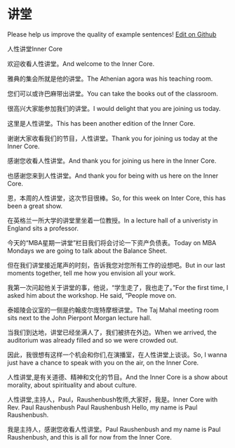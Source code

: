 # 讲堂

Please help us improve the quality of example sentences! [Edit on Github](https://github.com/jiyushe/jiyu-example-sentence-source/blob/main/chinese/jiangtang.md)

<p><span class="chinese">人性讲堂</span><span class="english">Inner Core</span></p>

<p><span class="chinese">欢迎收看人性讲堂。</span><span class="english">And welcome to the Inner Core.</span></p>

<p><span class="chinese">雅典的集会所就是他的讲堂。</span><span class="english">The Athenian agora was his teaching room.</span></p>

<p><span class="chinese">您们可以或许巴麻带出讲堂。</span><span class="english">You can take the books out of the classroom.</span></p>

<p><span class="chinese">很高兴大家能参加我们的讲堂。</span><span class="english">I would delight that you are joining us today.</span></p>

<p><span class="chinese">这里是人性讲堂。</span><span class="english">This has been another edition of the Inner Core.</span></p>

<p><span class="chinese">谢谢大家收看我们的节目，人性讲堂。</span><span class="english">Thank you for joining us today at the Inner Core.</span></p>

<p><span class="chinese">感谢您收看人性讲堂。</span><span class="english">And thank you for joining us here in the Inner Core.</span></p>

<p><span class="chinese">也感谢您来到人性讲堂。</span><span class="english">And thank you for being with us here on the Inner Core.</span></p>

<p><span class="chinese">恩，本周的人性讲堂，这次节目很棒。</span><span class="english">So, for this week on Inter Core, this has been a great show.</span></p>

<p><span class="chinese">在英格兰一所大学的讲堂里坐着一位教授。</span><span class="english">In a lecture hall of a univeristy in England sits a professor.</span></p>

<p><span class="chinese">今天的“MBA星期一讲堂”栏目我们将会讨论一下资产负债表。</span><span class="english">Today on MBA Mondays we are going to talk about the Balance Sheet.</span></p>

<p><span class="chinese">但在我们讲堂接近尾声的时刻，告诉我您对您所有工作的设想吧。</span><span class="english">But in our last moments together, tell me how you envision all your work.</span></p>

<p><span class="chinese">我第一次问起他关于讲堂的事，他说，“学生走了，我也走了。”</span><span class="english">For the first time, I asked him about the workshop. He said, “People move on.</span></p>

<p><span class="chinese">泰姬陵会议室的一侧是约翰皮尔庞特摩根讲堂。</span><span class="english">The Taj Mahal meeting room sits next to the John Pierpont Morgan lecture hall.</span></p>

<p><span class="chinese">当我们到达地，讲堂已经坐满人了，我们被挤在外边。</span><span class="english">When we arrived, the auditorium was already filled and so we were crowded out.</span></p>

<p><span class="chinese">因此，我很想有这样一个机会和你们,在演播室，在人性讲堂上谈谈。</span><span class="english">So, I wanna just have a chance to speak with you on the air, on the Inner Core.</span></p>

<p><span class="chinese">人性讲堂,是有关道德、精神和文化的节目。</span><span class="english">And the Inner Core is a show about morality, about spirituality and about culture.</span></p>

<p><span class="chinese">人性讲堂,主持人，Paul，Raushenbush牧师,大家好，我是。</span><span class="english">Inner Core with Rev. Paul Raushenbush Paul Raushenbush Hello, my name is Paul Raushenbush.</span></p>

<p><span class="chinese">我是主持人，感谢您收看人性讲堂。</span><span class="english">Paul Raushenbush and my name is Paul Raushenbush, and this is all for now from the Inner Core.</span></p>

